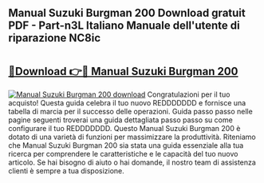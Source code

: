## Manual Suzuki Burgman 200 Download gratuit PDF - Part-n3L Italiano Manuale dell'utente di riparazione NC8ic

# <h2><a href="http://dfeetn.blite.top/?on=Manual+Suzuki+Burgman+200">🔗Download 👉🔴 Manual Suzuki Burgman 200</a></h2>

[![Manual Suzuki Burgman 200 download](https://i.imgur.com/lujVjoI.png)](http://dfeetn.blite.top/?on=Manual+Suzuki+Burgman+200)
Congratulazioni per il tuo acquisto! Questa guida celebra il tuo nuovo REDDDDDDD e fornisce una tabella di marcia per il successo delle operazioni. Guida passo passo nelle pagine seguenti troverai una guida dettagliata passo passo su come configurare il tuo REDDDDDDD. Questo Manual Suzuki Burgman 200 è dotato di una varietà di funzioni per massimizzare la produttività. Riteniamo che Manual Suzuki Burgman 200 sia stata una guida essenziale alla tua ricerca per comprendere le caratteristiche e le capacità del tuo nuovo articolo. Se hai bisogno di aiuto o hai domande, il nostro team di assistenza clienti è sempre a tua disposizione.
